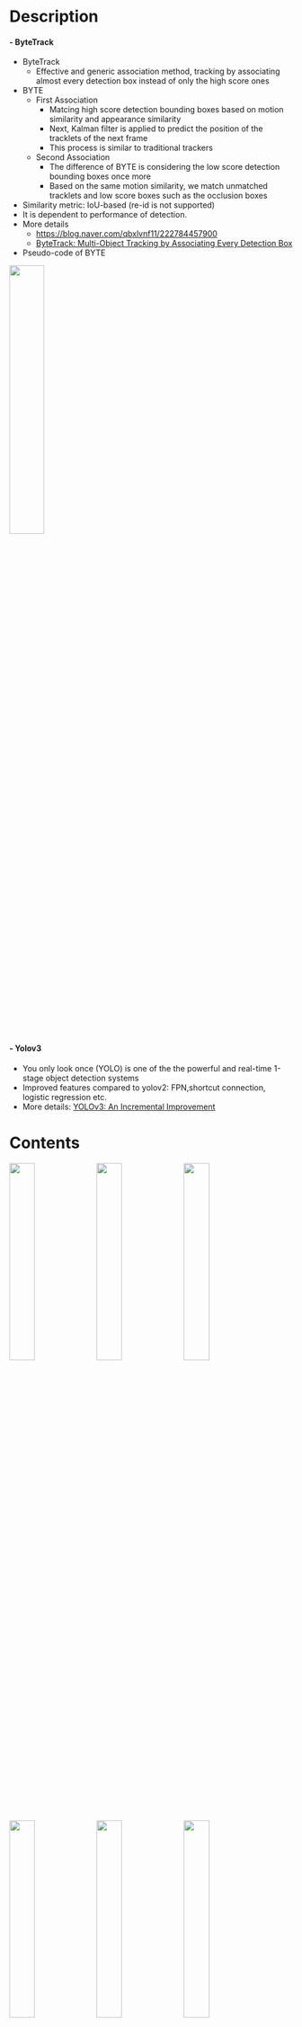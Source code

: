
Description
=============

#### - ByteTrack

- ByteTrack
  - Effective and generic association method, tracking by associating almost every detection box instead of only the high score ones
- BYTE
  - First Association
    - Matcing high score detection bounding boxes based on motion similarity and appearance similarity
    - Next, Kalman filter is applied to predict the position of the tracklets of the next frame
    - This process is similar to traditional trackers
  - Second Association
    - The difference of BYTE is considering the low score detection bounding boxes once more
    - Based on the same motion similarity, we match unmatched tracklets and low score boxes such as the occlusion boxes
- Similarity metric: IoU-based (re-id is not supported)
- It is dependent to performance of detection.
- More details
  - https://blog.naver.com/qbxlvnf11/222784457900
  - [ByteTrack: Multi-Object Tracking by Associating Every Detection Box](https://arxiv.org/abs/2110.06864.pdf)
- Pseudo-code of BYTE

<img src="https://user-images.githubusercontent.com/52263269/176381481-a93ddfb8-0666-45fb-a9ea-04589d848ecc.png" width="35%"></img>

#### - Yolov3
- You only look once (YOLO) is one of the the powerful and real-time 1-stage object detection systems
- Improved features compared to yolov2: FPN,shortcut connection, logistic regression etc.
- More details: [YOLOv3: An Incremental Improvement](https://arxiv.org/pdf/1804.02767.pdf)
  
Contents
=============

<img src="https://user-images.githubusercontent.com/52263269/176373476-48b25ea8-9ac1-418b-981d-0ddf289a859a.png" width="30%"></img>
<img src="https://user-images.githubusercontent.com/52263269/176373480-48ca46de-5ca5-46b6-b4bf-42bb3c1fee6c.png" width="30%"></img>
<img src="https://user-images.githubusercontent.com/52263269/176373481-5df3e42d-68d8-4485-b966-6fae1621e1a1.png" width="30%"></img>
<img src="https://user-images.githubusercontent.com/52263269/176373460-f7c62d95-0c68-4676-be35-50fa2efcd634.png" width="30%"></img>
<img src="https://user-images.githubusercontent.com/52263269/176373465-ed50744f-34ba-4ee0-aaa8-22880ea9d413.png" width="30%"></img>
<img src="https://user-images.githubusercontent.com/52263269/176373470-b9b7eae8-aacf-4a78-b47d-ef0787ab2f15.png" width="30%"></img>

#### - ByteTrack
- Identifying objects detected by yolov3

#### - Yolov3 Train/inference
- Train yolov3 model
- Detect image

#### - Yolov3 TensorRT Engine
- Convert yolov3 Pytorch weigths to TensorRT engine
- Real-time inference with yolov3 TensorRT engine

#### - Config files
- byte_tracker_config.ini: byte tracker parameters
- yolov3_config.ini: yolov3 model parameters
- train_config.ini: yolov3 train parameters
- tensorrt_config.ini: yolov3 tensorrt parameters

Yolov3 Run Environments with TensorRT 7.2.2 & Pytorch
=============

#### - Docker with TensorRT
- https://docs.nvidia.com/deeplearning/tensorrt/container-release-notes/rel_20-12.html#rel_20-12

#### - Docker pull
```
docker pull qbxlvnf11docker/byte_tracker_yolov3:latest
```

#### - Docker run
```
nvidia-docker run -it --name byte_tracker_yolov3 -v {yolo-v3-tensorrt-repository-path}:/workspace/Byte-Tracker-Yolov3 -w /workspace/Byte-Tracker-Yolov3 qbxlvnf11docker/byte_tracker_yolov3:latest bash
```

How to use
=============

#### - Detecting Image with Yolov3 and Multi-Objects Tracking with ByteTrack
- Params: refer to config files and parse_args()
```
python main.py --mode byte-multi-objects-tracking-images
```

#### - Build Yolov3 def cfg
```
./create_model_def.sh {class_num} {cfg_name}
```

#### - Download Pretrained Yolov3 Weights
```
./download_weights.sh
```

#### - Train Yolov3 Model
- Params: refer to config files and parse_args()
```
python train.py --mode yolov3-train
```

#### - Build TensorRT Engine
- Params: refer to config files and parse_args()
```
python yolov3_convert_onnx_tensorrt.py --yolov3_config_file_path ./config/yolov3_config.ini --tensorrt_config_file_path ./config/tensorrt_config.ini
```

Dataset
=============

#### Multi-Objects Tracking Test Dataset

- GOT-10k: http://got-10k.aitestunion.com/
- DanceTrack: https://sites.google.com/view/dancetrackmot

#### Detection Train & Test Dataset

- Download COCO2014 dataset
```
./get_coco_dataset.sh
```

#### - Build Data Json Files for Train Yolov3
- Building data json for optimizing yolov3
- In train process, read builded data json file and get train data
- Params: refer to parse_args()
```
python yolov3_convert_onnx_tensorrt.py --target coco2014 --data_folder_path ./data/train_data/coco --save_folder_path ./data/data_json/coco
```

#### - Format of Data Json Files
- parsing_data_dic['class_format'] = type of class ('name' or 'id')
- parsing_data_dic['label_scale'] = scale of label ('absolute' or 'relative')
- parsing_data_dic['image_list'] = [{'id'-image id, 'image_file_path'-image file path}, ...]
- parsing_data_dic['object_boxes_list'] = [{'image_id'-image id, 'object_box_num'-number of the object per image, 'object_box_id_list'-[object box id, ...], 'object_name_list'-[object name, ...], 'object_box_list'-[[center x, center y, box_width, box_height], ...], 'object_box_size_list'-[object box size, ...], }, ...]
- parsing_data_dic['image_num'] = number of the image
- parsing_data_dic['object_boxes_num'] = [number of the total objects, ...]

References
=============

#### - ByteTrack Paper
```
@article{ByteTrack,
  title={ByteTrack: Multi-Object Tracking by Associating Every Detection Box},
  author={Yifu Zhang et al.},
  journal = {arXiv},
  year={2021}
}
```

#### - Yolov3 Paper
```
@article{yolov3,
  title={YOLOv3: An Incremental Improvement},
  author={Redmon, Joseph and Farhadi, Ali},
  journal = {arXiv},
  year={2018}
}
```

#### - ByteTrack Pytorch

https://github.com/ifzhang/ByteTrack

#### - Yolov3 with TensorRT

https://github.com/qbxlvnf11/yolo-v3-tensorrt

Author
=============

#### - LinkedIn: https://www.linkedin.com/in/taeyong-kong-016bb2154

#### - Blog URL: https://blog.naver.com/qbxlvnf11

#### - Email: qbxlvnf11@google.com, qbxlvnf11@naver.com

